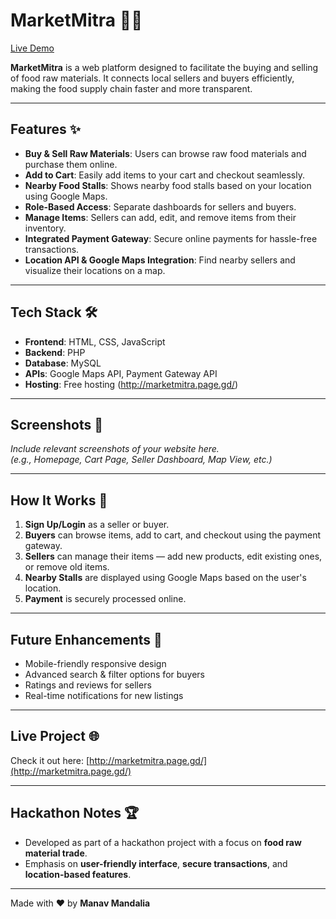# MarketMitra 🌾🍎

[Live Demo](http://marketmitra.page.gd/)  

**MarketMitra** is a web platform designed to facilitate the buying and selling of food raw materials. It connects local sellers and buyers efficiently, making the food supply chain faster and more transparent.

---

## Features ✨

- **Buy & Sell Raw Materials**: Users can browse raw food materials and purchase them online.
- **Add to Cart**: Easily add items to your cart and checkout seamlessly.
- **Nearby Food Stalls**: Shows nearby food stalls based on your location using Google Maps.
- **Role-Based Access**: Separate dashboards for sellers and buyers.
- **Manage Items**: Sellers can add, edit, and remove items from their inventory.
- **Integrated Payment Gateway**: Secure online payments for hassle-free transactions.
- **Location API & Google Maps Integration**: Find nearby sellers and visualize their locations on a map.

---

## Tech Stack 🛠️

- **Frontend**: HTML, CSS, JavaScript
- **Backend**: PHP
- **Database**: MySQL
- **APIs**: Google Maps API, Payment Gateway API
- **Hosting**: Free hosting (http://marketmitra.page.gd/)

---

## Screenshots 📸

*Include relevant screenshots of your website here.*  
*(e.g., Homepage, Cart Page, Seller Dashboard, Map View, etc.)*

---

## How It Works 🧩

1. **Sign Up/Login** as a seller or buyer.
2. **Buyers** can browse items, add to cart, and checkout using the payment gateway.
3. **Sellers** can manage their items — add new products, edit existing ones, or remove old items.
4. **Nearby Stalls** are displayed using Google Maps based on the user's location.
5. **Payment** is securely processed online.

---

## Future Enhancements 🚀

- Mobile-friendly responsive design
- Advanced search & filter options for buyers
- Ratings and reviews for sellers
- Real-time notifications for new listings

---

## Live Project 🌐

Check it out here: [http://marketmitra.page.gd/](http://marketmitra.page.gd/)

---

## Hackathon Notes 🏆

- Developed as part of a hackathon project with a focus on **food raw material trade**.  
- Emphasis on **user-friendly interface**, **secure transactions**, and **location-based features**.

---

Made with ❤️ by **Manav Mandalia**
